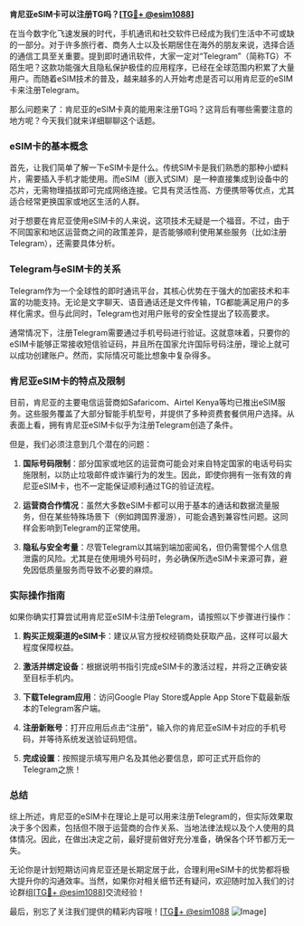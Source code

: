 **肯尼亚eSIM卡可以注册TG吗？[[TG💪+ @esim1088](https://t.me/s/esim1088)]**

在当今数字化飞速发展的时代，手机通讯和社交软件已经成为我们生活中不可或缺的一部分。对于许多旅行者、商务人士以及长期居住在海外的朋友来说，选择合适的通信工具至关重要。提到即时通讯软件，大家一定对“Telegram”（简称TG）不陌生吧？这款功能强大且隐私保护极佳的应用程序，已经在全球范围内积累了大量用户。而随着eSIM技术的普及，越来越多的人开始考虑是否可以用肯尼亚的eSIM卡来注册Telegram。

那么问题来了：肯尼亚的eSIM卡真的能用来注册TG吗？这背后有哪些需要注意的地方呢？今天我们就来详细聊聊这个话题。

### eSIM卡的基本概念

首先，让我们简单了解一下eSIM卡是什么。传统SIM卡是我们熟悉的那种小塑料片，需要插入手机才能使用。而eSIM（嵌入式SIM）是一种直接集成到设备中的芯片，无需物理插拔即可完成网络连接。它具有灵活性高、方便携带等优点，尤其适合经常更换国家或地区生活的人群。

对于想要在肯尼亚使用eSIM卡的人来说，这项技术无疑是一个福音。不过，由于不同国家和地区运营商之间的政策差异，是否能够顺利使用某些服务（比如注册Telegram），还需要具体分析。

### Telegram与eSIM卡的关系

Telegram作为一个全球性的即时通讯平台，其核心优势在于强大的加密技术和丰富的功能支持。无论是文字聊天、语音通话还是文件传输，TG都能满足用户的多样化需求。但与此同时，Telegram也对用户账号的安全性提出了较高要求。

通常情况下，注册Telegram需要通过手机号码进行验证。这就意味着，只要你的eSIM卡能够正常接收短信验证码，并且所在国家允许国际号码注册，理论上就可以成功创建账户。然而，实际情况可能比想象中复杂得多。

### 肯尼亚eSIM卡的特点及限制

目前，肯尼亚的主要电信运营商如Safaricom、Airtel Kenya等均已推出eSIM服务。这些服务覆盖了大部分智能手机型号，并提供了多种资费套餐供用户选择。从表面上看，拥有肯尼亚eSIM卡似乎为注册Telegram创造了条件。

但是，我们必须注意到几个潜在的问题：

1. **国际号码限制**：部分国家或地区的运营商可能会对来自特定国家的电话号码实施限制，以防止垃圾邮件或诈骗行为的发生。因此，即使你拥有一张有效的肯尼亚eSIM卡，也不一定能保证顺利通过TG的验证流程。
   
2. **运营商合作情况**：虽然大多数eSIM卡都可以用于基本的通话和数据流量服务，但在某些特殊场景下（例如跨国界漫游），可能会遇到兼容性问题。这同样会影响到Telegram的正常使用。

3. **隐私与安全考量**：尽管Telegram以其端到端加密闻名，但仍需警惕个人信息泄露的风险。尤其是在使用境外号码时，务必确保所选eSIM卡来源可靠，避免因低质量服务而导致不必要的麻烦。

### 实际操作指南

如果你确实打算尝试用肯尼亚eSIM卡注册Telegram，请按照以下步骤进行操作：

1. **购买正规渠道的eSIM卡**：建议从官方授权经销商处获取产品，这样可以最大程度保障权益。
   
2. **激活并绑定设备**：根据说明书指引完成eSIM卡的激活过程，并将之正确安装至目标手机内。

3. **下载Telegram应用**：访问Google Play Store或Apple App Store下载最新版本的Telegram客户端。

4. **注册新账号**：打开应用后点击“注册”，输入你的肯尼亚eSIM卡对应的手机号码，并等待系统发送验证码短信。

5. **完成设置**：按照提示填写用户名及其他必要信息，即可正式开启你的Telegram之旅！

### 总结

综上所述，肯尼亚的eSIM卡在理论上是可以用来注册Telegram的，但实际效果取决于多个因素，包括但不限于运营商的合作关系、当地法律法规以及个人使用的具体情况。因此，在做出决定之前，最好提前做好充分准备，确保各个环节都万无一失。

无论你是计划短期访问肯尼亚还是长期定居于此，合理利用eSIM卡的优势都将极大提升你的沟通效率。当然，如果你对相关细节还有疑问，欢迎随时加入我们的讨论群组[[TG💪+ @esim1088](https://t.me/s/esim1088)]交流经验！

最后，别忘了关注我们提供的精彩内容哦！[[TG💪+ @esim1088](https://t.me/s/esim1088) ![Image](https://i.postimg.cc/4NQfJmqS/Snipaste-2025-05-13-00-14-12.png)]